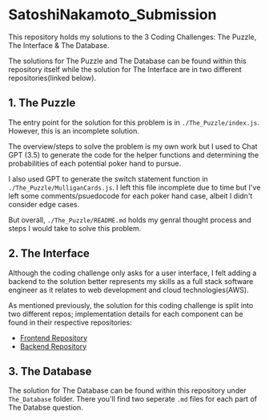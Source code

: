 
# SatoshiNakamoto_Submission 

This repository holds my solutions to the 3 Coding Challenges: The Puzzle, The Interface & The Database.

The solutions for The Puzzle and The Database can be found within this repository itself while the solution for The Interface are in two different repositories(linked below).


## 1. The Puzzle
The entry point for the solution for this problem is in ```./The_Puzzle/index.js```.  However, this is an incomplete solution. 

The overview/steps to solve the problem is my own work but I used to Chat GPT (3.5) to generate the code for the helper functions and determining the probabilities of each potential poker hand to pursue.

I also used GPT to generate the switch statement function in ```./The_Puzzle/MulliganCards.js```. I left this file incomplete due to time but I've left some comments/psuedocode for each poker hand case, albeit I didn't consider edge cases. 

But overall, ```./The_Puzzle/README.md``` holds my genral thought process and steps I would take to solve this problem.

## 2. The Interface
Although the coding challenge only asks for a user interface, I felt adding a backend to the solution better represents my skills as a full stack software engineer as it relates to web development and cloud technologies(AWS).

As mentioned previously, the solution for this coding challenge is split into two different repos; implementation details for each component can be found in their respective repositories:

 - [Frontend Repository](https://github.com/Munaiz123/SatoshiNakamoto_Frontend)
 - [Backend Repository](https://github.com/Munaiz123/SatoshiNakamoto_Backend)

## 3. The Database
The solution for The Database can be found within this repository under ```The_Database``` folder. There you'll find two seperate ```.md``` files for each part of The Databse question.